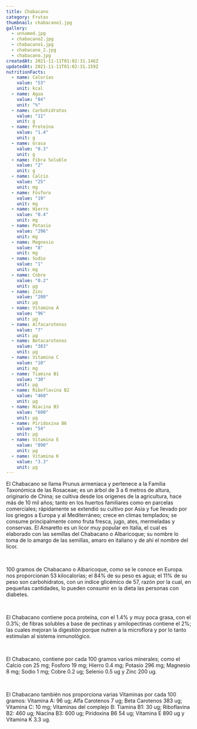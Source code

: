 ```yaml
---
title: Chabacano
category: Frutas
thumbnail: chabacano1.jpg
gallery:
  - unnamed.jpg
  - chabacano2.jpg
  - chabacano1.jpg
  - chabacano_2.jpg
  - chabacano.jpg
createdAt: 2021-11-11T01:02:31.146Z
updatedAt: 2021-11-11T01:02:31.159Z
nutritionFacts:
  - name: Calorías
    value: "53"
    unit: kcal
  - name: Agua
    value: "84"
    unit: "%"
  - name: Carbohidratos
    value: "11"
    unit: g
  - name: Proteína
    value: "1.4"
    unit: g
  - name: Grasa
    value: "0.3"
    unit: g
  - name: Fibra Soluble
    value: "2"
    unit: g
  - name: Calcio
    value: "25"
    unit: mg
  - name: Fósforo
    value: "19"
    unit: mg
  - name: Hierro
    value: "0.4"
    unit: mg
  - name: Potasio
    value: "296"
    unit: mg
  - name: Magnesio
    value: "8"
    unit: mg
  - name: Sodio
    value: "1"
    unit: mg
  - name: Cobre
    value: "0.2"
    unit: µg
  - name: Zinc
    value: "200"
    unit: µg
  - name: Vitamina A
    value: "96"
    unit: µg
  - name: Alfacarotenos
    value: "7"
    unit: µg
  - name: Betacarotenos
    value: "383"
    unit: µg
  - name: Vitamina C
    value: "10"
    unit: mg
  - name: Tiamina B1
    value: "30"
    unit: µg
  - name: Riboflavina B2
    value: "460"
    unit: µg
  - name: Niacina B3
    value: "600"
    unit: µg
  - name: Piridoxina B6
    value: "54"
    unit: µg
  - name: Vitamina E
    value: "890"
    unit: µg
  - name: Vitamina K
    value: "3.3"
    unit: µg
---
```

El Chabacano se llama Prunus armeniaca y pertenece a la Familia Taxonómica de las Rosaceae; es un árbol de 3 a 6 metros de altura, originario de China; se cultiva desde los orígenes de la agricultura, hace más de 10 mil años; tanto en los huertos familiares como en parcelas comerciales; rápidamente se extendió su cultivo por Asia y fue llevado por los griegos a Europa y al Mediterráneo; crece en climas templados; se consume principalmente como fruta fresca, jugo, ates, mermeladas y conservas. El Amaretto es un licor muy popular en Italia, el cual es elaborado con las semillas del Chabacano o Albaricoque; su nombre lo toma de lo amargo de las semillas, amaro en italiano y de ahí el nombre del licor.

<br/>

100 gramos de Chabacano o Albaricoque, como se le conoce en Europa. nos proporcionan 53 kilocalorías; el 84% de su peso es agua; el 11% de su peso son carbohidratos, con un indice glicémico de 57, razón por la cual, en pequeñas cantidades, lo pueden consumir en la dieta las personas con diabetes.

<br/>

El Chabacano contiene poca proteína, con el 1.4% y muy poca grasa, con el 0.3%; de fibras solubles a base de pectinas y amilopectinas contiene el 2%; las cuales mejoran la digestión porque nutren a la microflora y por lo tanto estimulan al sistema inmunológico.

<br/>

El Chabacano, contiene por cada 100 gramos varios minerales; como el Calcio con 25 mg; Fosforo 19 mg; Hierro 0.4 mg; Potasio 296 mg; Magnesio 8 mg; Sodio 1 mg; Cobre 0.2 ug; Selenio 0.5 ug y Zinc 200 ug.

<br/>

El Chabacano también nos proporciona varias Vitaminas por cada 100 gramos: Vitamina A: 96 ug; Alfa Carotenos 7 ug; Beta Carotenos 383 ug; Vitamina C: 10 mg; Vitaminas del complejo B: Tiamina B1: 30 ug; Riboflavina B2: 460 ug; Niacina B3: 600 ug; Piridoxina B6 54 ug; Vitamina E 890 ug y Vitamina K 3.3 ug.